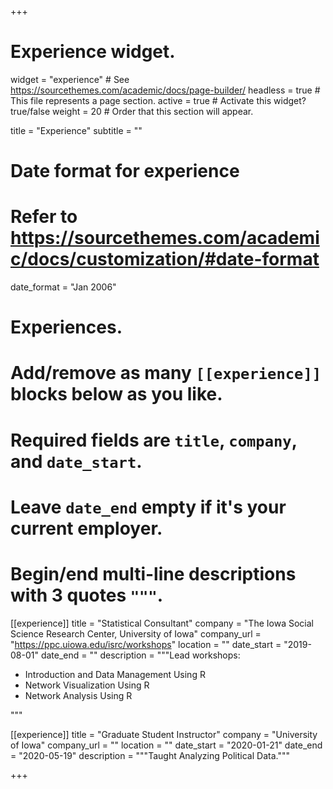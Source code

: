 +++
# Experience widget.
widget = "experience"  # See https://sourcethemes.com/academic/docs/page-builder/
headless = true  # This file represents a page section.
active = true  # Activate this widget? true/false
weight = 20  # Order that this section will appear.

title = "Experience"
subtitle = ""

# Date format for experience
#   Refer to https://sourcethemes.com/academic/docs/customization/#date-format
date_format = "Jan 2006"

# Experiences.
#   Add/remove as many `[[experience]]` blocks below as you like.
#   Required fields are `title`, `company`, and `date_start`.
#   Leave `date_end` empty if it's your current employer.
#   Begin/end multi-line descriptions with 3 quotes `"""`.
[[experience]]
  title = "Statistical Consultant"
  company = "The Iowa Social Science Research Center, University of Iowa"
  company_url = "https://ppc.uiowa.edu/isrc/workshops"
  location = ""
  date_start = "2019-08-01"
  date_end = ""
  description = """Lead workshops:
  
  * Introduction and Data Management Using R
  * Network Visualization Using R
  * Network Analysis Using R

  """

[[experience]]
  title = "Graduate Student Instructor"
  company = "University of Iowa"
  company_url = ""
  location = ""
  date_start = "2020-01-21"
  date_end = "2020-05-19"
  description = """Taught Analyzing Political Data."""

+++
